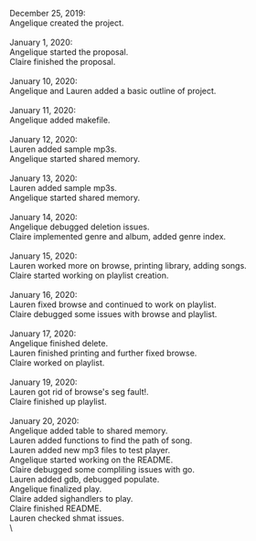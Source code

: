 December 25, 2019:\
Angelique created the project.\
\
January 1, 2020:\
Angelique started the proposal.\
Claire finished the proposal.\
\
January 10, 2020:\
Angelique and Lauren added a basic outline of project.\
\
January 11, 2020:\
Angelique added makefile.\
\
January 12, 2020:\
Lauren added sample mp3s.\
Angelique started shared memory.\
\
January 13, 2020:\
Lauren added sample mp3s.\
Angelique started shared memory.\
\
January 14, 2020:\
Angelique debugged deletion issues.\
Claire implemented genre and album, added genre index.\
\
January 15, 2020:\
Lauren worked more on browse, printing library, adding songs.\
Claire started working on playlist creation.\
\
January 16, 2020:\
Lauren fixed browse and continued to work on playlist.\
Claire debugged some issues with browse and playlist.\
\
January 17, 2020:\
Angelique finished delete.\
Lauren finished printing and further fixed browse.\
Claire worked on playlist.\
\
January 19, 2020:\
Lauren got rid of browse's seg fault!.\
Claire finished up playlist.\
\
January 20, 2020:\
Angelique added table to shared memory.\
Lauren added functions to find the path of song.\
Lauren added new mp3 files to test player.\
Angelique started working on the README.\
Claire debugged some compliling issues with go.\
Lauren added gdb, debugged populate.\
Angelique finalized play.\
Claire added sighandlers to play.\
Claire finished README.\
Lauren checked shmat issues.\
\
